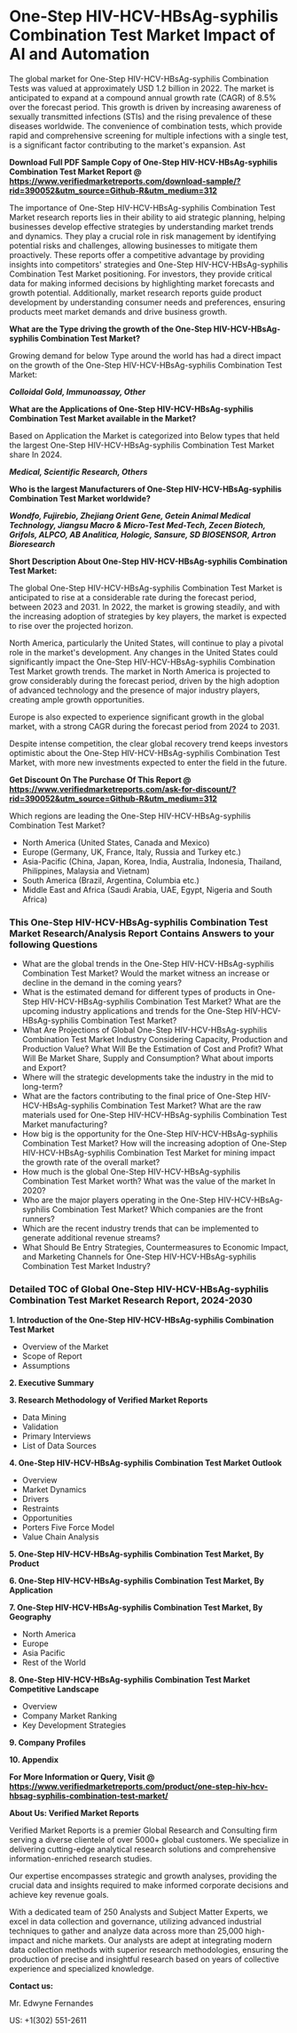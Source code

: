 <meta name="title" content="Global One-Step HIV-HCV-HBsAg-syphilis Combination Test Market Impact of AI and Automation"><meta name="description" content="The global market for One-Step HIV-HCV-HBsAg-syphilis Combination Tests was valued at approximately USD 1.2 billion in 2022. The market is anticipated to expand at a c"><meta name="title" content="One-Step HIV-HCV-HBsAg-syphilis Combination Test Market Size, Share, Scope, Trends, Growth, Opportunities, Analysis, Forecast"><h1>One-Step HIV-HCV-HBsAg-syphilis Combination Test Market Impact of AI and Automation</h1><p>The global market for One-Step HIV-HCV-HBsAg-syphilis Combination Tests was valued at approximately USD 1.2 billion in 2022. The market is anticipated to expand at a compound annual growth rate (CAGR) of 8.5% over the forecast period. This growth is driven by increasing awareness of sexually transmitted infections (STIs) and the rising prevalence of these diseases worldwide. The convenience of combination tests, which provide rapid and comprehensive screening for multiple infections with a single test, is a significant factor contributing to the market's expansion. Ast</p><p id="" class=""><strong>Download Full PDF Sample Copy of One-Step HIV-HCV-HBsAg-syphilis Combination Test Market Report @ <a href="https://www.verifiedmarketreports.com/download-sample/?rid=390052&utm_source=Github-R&utm_medium=312" target="_blank">https://www.verifiedmarketreports.com/download-sample/?rid=390052&utm_source=Github-R&utm_medium=312</a></strong></p><p>The importance of&nbsp;One-Step HIV-HCV-HBsAg-syphilis Combination Test Market research reports lies in their ability to aid strategic planning, helping businesses develop effective strategies by understanding market trends and dynamics. They play a crucial role in risk management by identifying potential risks and challenges, allowing businesses to mitigate them proactively. These reports offer a competitive advantage by providing insights into competitors' strategies and One-Step HIV-HCV-HBsAg-syphilis Combination Test Market positioning. For investors, they provide critical data for making informed decisions by highlighting market forecasts and growth potential. Additionally, market research reports guide product development by understanding consumer needs and preferences, ensuring products meet market demands and drive business growth.</p><p><strong>What are the&nbsp;Type driving the growth of the One-Step HIV-HCV-HBsAg-syphilis Combination Test Market?</strong></p><p id="" class="">Growing demand for below Type around the world has had a direct impact on the growth of the One-Step HIV-HCV-HBsAg-syphilis Combination Test Market:</p><em><strong>Colloidal Gold, Immunoassay, Other</strong></em></p><strong>What are the&nbsp;Applications&nbsp;of One-Step HIV-HCV-HBsAg-syphilis Combination Test Market available in the Market?</strong></p><p id="" class="">Based on Application the Market is categorized into Below types that held the largest One-Step HIV-HCV-HBsAg-syphilis Combination Test Market share In 2024.</p><em><strong>Medical, Scientific Research, Others</strong></em></p><strong>Who is the largest Manufacturers of One-Step HIV-HCV-HBsAg-syphilis Combination Test Market worldwide?</strong></p><p><em><strong>Wondfo, Fujirebio, Zhejiang Orient Gene, Getein Animal Medical Technology, Jiangsu Macro & Micro-Test Med-Tech, Zecen Biotech, Grifols, ALPCO, AB Analitica, Hologic, Sansure, SD BIOSENSOR, Artron Bioresearch</strong></em></p><p id="" class=""><strong>Short Description About One-Step HIV-HCV-HBsAg-syphilis Combination Test Market:</strong></p><p>The global One-Step HIV-HCV-HBsAg-syphilis Combination Test Market is anticipated to rise at a considerable rate during the forecast period, between 2023 and 2031. In 2022, the market is growing steadily, and with the increasing adoption of strategies by key players, the market is expected to rise over the projected horizon.</p><p>North America, particularly the United States, will continue to play a pivotal role in the market's development. Any changes in the United States could significantly impact the One-Step HIV-HCV-HBsAg-syphilis Combination Test Market growth trends. The market in North America is projected to grow considerably during the forecast period, driven by the high adoption of advanced technology and the presence of major industry players, creating ample growth opportunities.</p><p>Europe is also expected to experience significant growth in the global market, with a strong CAGR during the forecast period from 2024 to 2031.</p><p>Despite intense competition, the clear global recovery trend keeps investors optimistic about the One-Step HIV-HCV-HBsAg-syphilis Combination Test Market, with more new investments expected to enter the field in the future.</p><p id="" class=""><strong>Get Discount On The Purchase Of This Report @ <a href="https://www.verifiedmarketreports.com/ask-for-discount/?rid=390052&utm_source=Github-R&utm_medium=312" target="_blank">https://www.verifiedmarketreports.com/ask-for-discount/?rid=390052&utm_source=Github-R&utm_medium=312</a></strong></p>Which regions are leading the One-Step HIV-HCV-HBsAg-syphilis Combination Test Market?</p><ul><li>North America (United States, Canada and Mexico)</li><li>Europe (Germany, UK, France, Italy, Russia and Turkey etc.)</li><li>Asia-Pacific (China, Japan, Korea, India, Australia, Indonesia, Thailand, Philippines, Malaysia and Vietnam)</li><li>South America (Brazil, Argentina, Columbia etc.)</li><li>Middle East and Africa (Saudi Arabia, UAE, Egypt, Nigeria and South Africa)</li></ul><h3 id="" class="">This One-Step HIV-HCV-HBsAg-syphilis Combination Test Market Research/Analysis Report Contains Answers to your following Questions</h3><ul><li>What are the global trends in the One-Step HIV-HCV-HBsAg-syphilis Combination Test Market? Would the market witness an increase or decline in the demand in the coming years?</li><li>What is the estimated demand for different types of products in One-Step HIV-HCV-HBsAg-syphilis Combination Test Market? What are the upcoming industry applications and trends for the One-Step HIV-HCV-HBsAg-syphilis Combination Test Market?</li><li>What Are Projections of Global One-Step HIV-HCV-HBsAg-syphilis Combination Test Market Industry Considering Capacity, Production and Production Value? What Will Be the Estimation of Cost and Profit? What Will Be Market Share, Supply and Consumption? What about imports and Export?</li><li>Where will the strategic developments take the industry in the mid to long-term?</li><li>What are the factors contributing to the final price of One-Step HIV-HCV-HBsAg-syphilis Combination Test Market? What are the raw materials used for One-Step HIV-HCV-HBsAg-syphilis Combination Test Market manufacturing?</li><li>How big is the opportunity for the One-Step HIV-HCV-HBsAg-syphilis Combination Test Market? How will the increasing adoption of One-Step HIV-HCV-HBsAg-syphilis Combination Test Market for mining impact the growth rate of the overall market?</li><li>How much is the global One-Step HIV-HCV-HBsAg-syphilis Combination Test Market worth? What was the value of the market In 2020?</li><li>Who are the major players operating in the One-Step HIV-HCV-HBsAg-syphilis Combination Test Market? Which companies are the front runners?</li><li>Which are the recent industry trends that can be implemented to generate additional revenue streams?</li><li>What Should Be Entry Strategies, Countermeasures to Economic Impact, and Marketing Channels for One-Step HIV-HCV-HBsAg-syphilis Combination Test Market Industry?</li></ul><h3 id="" class="">Detailed TOC of Global One-Step HIV-HCV-HBsAg-syphilis Combination Test Market Research Report, 2024-2030</h3><p id="" class=""><strong>1. Introduction of the One-Step HIV-HCV-HBsAg-syphilis Combination Test Market</strong></p><ul><li>Overview of the Market</li><li>Scope of Report</li><li>Assumptions</li></ul><p id="" class=""><strong>2. Executive Summary</strong></p><p id="" class=""><strong>3. Research Methodology of Verified Market Reports</strong></p><ul><li>Data Mining</li><li>Validation</li><li>Primary Interviews</li><li>List of Data Sources</li></ul><p id="" class=""><strong>4. One-Step HIV-HCV-HBsAg-syphilis Combination Test Market Outlook</strong></p><ul><li>Overview</li><li>Market Dynamics</li><li>Drivers</li><li>Restraints</li><li>Opportunities</li><li>Porters Five Force Model</li><li>Value Chain Analysis</li></ul><p id="" class=""><strong>5. One-Step HIV-HCV-HBsAg-syphilis Combination Test Market, By Product</strong></p><p id="" class=""><strong>6. One-Step HIV-HCV-HBsAg-syphilis Combination Test Market, By Application</strong></p><p id="" class=""><strong>7. One-Step HIV-HCV-HBsAg-syphilis Combination Test Market, By Geography</strong></p><ul><li>North America</li><li>Europe</li><li>Asia Pacific</li><li>Rest of the World</li></ul><p id="" class=""><strong>8. One-Step HIV-HCV-HBsAg-syphilis Combination Test Market Competitive Landscape</strong></p><ul><li>Overview</li><li>Company Market Ranking</li><li>Key Development Strategies</li></ul><p id="" class=""><strong>9. Company Profiles</strong></p><p id="" class=""><strong>10. Appendix</strong></p><p id="" class=""><strong>For More Information or Query, Visit @ <a href="https://www.verifiedmarketreports.com/product/one-step-hiv-hcv-hbsag-syphilis-combination-test-market/" target="_blank">https://www.verifiedmarketreports.com/product/one-step-hiv-hcv-hbsag-syphilis-combination-test-market/</a></strong></p><p id="" class=""><strong>About Us: Verified Market Reports</strong></p><p id="" class="">Verified Market Reports is a premier Global Research and Consulting firm serving a diverse clientele of over 5000+ global customers. We specialize in delivering cutting-edge analytical research solutions and comprehensive information-enriched research studies.</p><p id="" class="">Our expertise encompasses strategic and growth analyses, providing the crucial data and insights required to make informed corporate decisions and achieve key revenue goals.</p><p id="" class="">With a dedicated team of 250 Analysts and Subject Matter Experts, we excel in data collection and governance, utilizing advanced industrial techniques to gather and analyze data across more than 25,000 high-impact and niche markets. Our analysts are adept at integrating modern data collection methods with superior research methodologies, ensuring the production of precise and insightful research based on years of collective experience and specialized knowledge.</p><p id="" class=""><strong>Contact us:</strong></p><p id="" class="">Mr. Edwyne Fernandes</p><p id="" class="">US: +1(302) 551-2611</p>